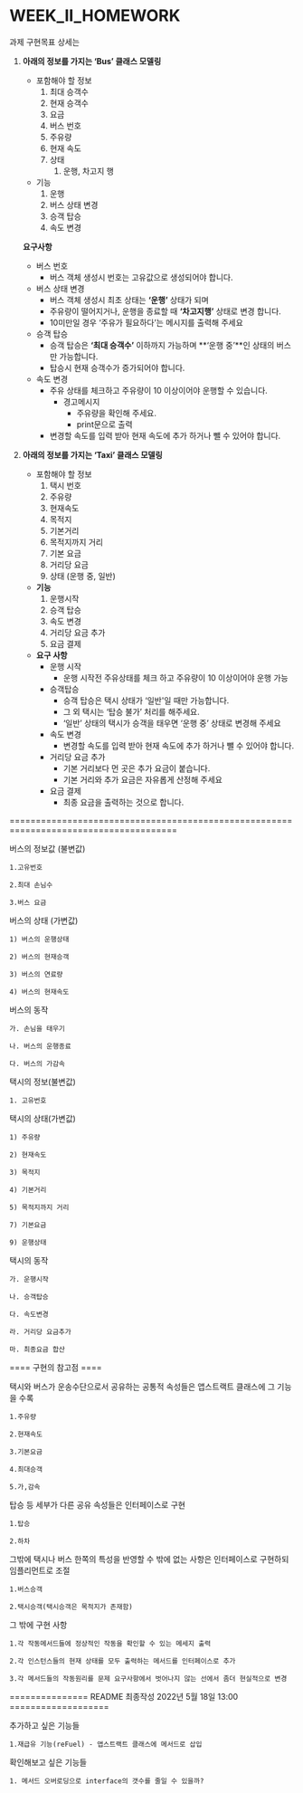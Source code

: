 # WEEK_II_HOMEWORK

과제 구현목표 상세는 

1. **아래의 정보를 가지는 ‘Bus’ 클래스 모델링**
    - 포함해야 할 정보
        1. 최대 승객수
        2. 현재 승객수
        3. 요금
        4. 버스 번호
        5. 주유량
        6. 현재 속도
        7. 상태
            1.  운행, 차고지 행
    - 기능
        1. 운행
        2. 버스 상태 변경
        3. 승객 탑승
        4. 속도 변경
    
    **요구사항**
    
    - 버스 번호
        - 버스 객체 생성시 번호는 고유값으로 생성되어야 합니다.
    - 버스 상태 변경
        - 버스 객체 생성시 최초 상태는 **‘운행’** 상태가 되며
        - 주유량이 떨어지거나, 운행을 종료할 때 **‘차고지행’** 상태로 변경 합니다.
        - 10미만일 경우 ‘주유가 필요하다’는 메시지를 출력해 주세요
    - 승객 탑승
        - 승객 탑승은 **‘최대 승객수’** 이하까지 가능하며 **‘운행 중’**인 상태의 버스만 가능합니다.
        - 탑승시 현재 승객수가 증가되어야 합니다.
    - 속도 변경
        - 주유 상태를 체크하고 주유량이 10 이상이어야 운행할 수 있습니다.
            - 경고메시지
                - 주유량을 확인해 주세요.
                - print문으로 출력
        - 변경할 속도를 입력 받아 현재 속도에 추가 하거나 뺄 수 있어야 합니다.

1. **아래의 정보를 가지는 ‘Taxi’ 클래스 모델링**
    - 포함해야 할 정보
        1. 택시 번호 
        2. 주유량
        3. 현재속도
        4. 목적지 
        5. 기본거리
        6. 목적지까지 거리
        7. 기본 요금
        8. 거리당 요금
        9. 상태 (운행 중, 일반)
    - **기능**
        1. 운행시작
        2. 승객 탑승
        3. 속도 변경
        4. 거리당 요금 추가
        5. 요금 결제
    - **요구 사항**
        - 운행 시작
            - 운행 시작전 주유상태를 체크 하고 주유량이 10 이상이어야 운행 가능
        - 승객탑승
            - 승객 탑승은 택시 상태가 ‘일반'일 때만 가능합니다.
            - 그 외 택시는 ‘탑승 불가’ 처리를 해주세요.
            - ‘일반’ 상태의 택시가 승객을 태우면 ‘운행 중’ 상태로 변경해 주세요
        - 속도 변경
            - 변경할 속도를 입력 받아 현재 속도에 추가 하거나 뺄 수 있어야 합니다.
        - 거리당 요금 추가
            - 기본 거리보다 먼 곳은 추가 요금이 붙습니다.
            - 기본 거리와 추가 요금은 자유롭게 산정해 주세요
        - 요금 결제
            - 최종 요금을 출력하는 것으로 합니다.


======================================================================================

버스의 정보값 (불변값)

    1.고유번호
    
    2.최대 손님수
    
    3.버스 요금

버스의 상태 (가변값)

    1) 버스의 운행상태
    
    2) 버스의 현재승객
    
    3) 버스의 연료량
    
    4) 버스의 현재속도

버스의 동작

    가. 손님을 태우기
    
    나. 버스의 운행종료
    
    다. 버스의 가감속
    

택시의 정보(불변값)

    1. 고유번호

택시의 상태(가변값)

    1) 주유량
    
    2) 현재속도
    
    3) 목적지
    
    4) 기본거리
    
    5) 목적지까지 거리
    
    7) 기본요금
    
    9) 운행상태

택시의 동작

    가. 운행시작
    
    나. 승객탑승
    
    다. 속도변경
    
    라. 거리당 요금추가
    
    마. 최종요금 합산
    
    
==== 구현의 참고점 ====

택시와 버스가 운송수단으로서 공유하는 공통적 속성들은 앱스트랙트 클래스에 그 기능을 수록

    1.주유량

    2.현재속도

    3.기본요금

    4.최대승객
    
    5.가,감속


탑승 등 세부가 다른 공유 속성들은 인터페이스로 구현

    1.탑승

    2.하차


그밖에 택시나 버스 한쪽의 특성을 반영할 수 밖에 없는 사항은 인터페이스로 구현하되 임플리먼트로 조절

    1.버스승객

    2.택시승객(택시승객은 목적지가 존재함)
    

그 밖에 구현 사항

    1.각 작동메서드들에 정상적인 작동을 확인할 수 있는 메세지 출력
    
    2.각 인스턴스들의 현재 상태를 모두 출력하는 메서드를 인터페이스로 추가
    
    3.각 메서드들의 작동원리를 문제 요구사항에서 벗어나지 않는 선에서 좀더 현실적으로 변경
    
=============== README 최종작성 2022년 5월 18일 13:00 ===================

추가하고 싶은 기능들

    1.재급유 기능(reFuel) - 앱스트랙트 클래스에 메서드로 삽입

확인해보고 싶은 기능들

    1. 메서드 오버로딩으로 interface의 갯수를 줄일 수 있을까?
    

